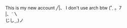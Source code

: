 This is my new account      ╱|、
I don't use arch btw      (˚ˎ 。7  
                          |、˜〵          
                          じしˍ,)ノ
